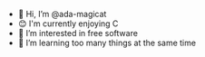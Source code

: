 - 👋 Hi, I’m @ada-magicat
- 😊 I'm currently enjoying C
- 👀 I’m interested in free software
- 🌱 I’m learning too many things at the same time
